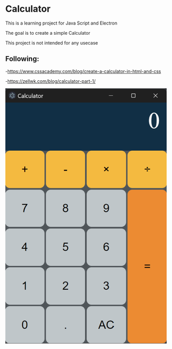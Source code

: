 # Calculator

This is a learning project for Java Script and Electron

The goal is to create a simple Calculator

This project is not intended for any usecase

## Following:

-https://www.cssacademy.com/blog/create-a-calculator-in-html-and-css

-https://zellwk.com/blog/calculator-part-1/

![Calculator Image](assets/calc.png)
